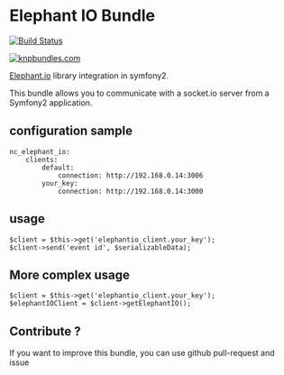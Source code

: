 # Elephant IO Bundle

[![Build Status](https://travis-ci.org/nchaulet/ElephantIOBundle.png)](https://travis-ci.org/nchaulet/ElephantIOBundle)

[![knpbundles.com](http://knpbundles.com/nchaulet/ElephantIOBundle/badge)](http://knpbundles.com/nchaulet/ElephantIOBundle)

[Elephant.io](https://github.com/Wisembly/elephant.io) library integration in symfony2.

This bundle allows you to communicate with a socket.io server from a Symfony2 application.


## configuration sample

	nc_elephant_io:
	    clients:
	        default:
	            connection: http://192.168.0.14:3006
	        your_key:
	            connection: http://192.168.0.14:3000

## usage

	$client = $this->get('elephantio_client.your_key');
    $client->send('event id', $serializableData);

## More complex usage

	$client = $this->get('elephantio_client.your_key');
	$elephantIOClient = $client->getElephantIO();

## Contribute ? 

If you want to improve this bundle, you can use github pull-request and issue
